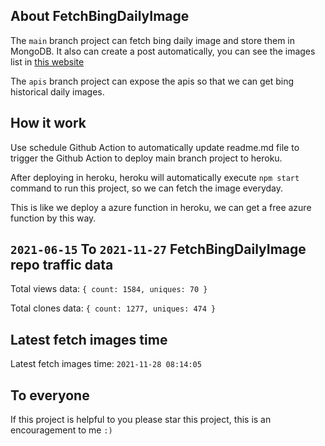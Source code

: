 ## About FetchBingDailyImage

The `main` branch project can fetch bing daily image and store them in MongoDB.
It also can create a post automatically, you can see the images list in [this website](https://oursalbum.netlify.app)

The `apis` branch project can expose the apis so that we can get bing historical daily images.

## How it work

Use schedule Github Action to automatically update readme.md file to trigger the Github Action to deploy main branch project to heroku.

After deploying in heroku, heroku will automatically execute `npm start` command to run this project, so we can fetch the image everyday.

This is like we deploy a azure function in heroku, we can get a free azure function by this way.

## `2021-06-15` To `2021-11-27` FetchBingDailyImage repo traffic data

Total views data: `{ count: 1584, uniques: 70 }`

Total clones data: `{ count: 1277, uniques: 474 }`

## Latest fetch images time

Latest fetch images time: `2021-11-28 08:14:05`

## To everyone

If this project is helpful to you please star this project, this is an encouragement to me `:)`



